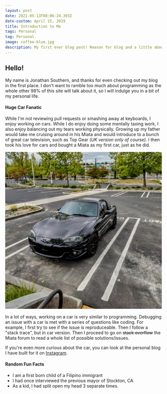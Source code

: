 ```yaml
---
layout: post
date: 2021-05-13T08:06:24.393Z
date-custom: April 15, 2019
title: Introduction to Me
tags: Personal
tag: Personal
image: coffee-blue.jpg
description: My first ever blog post! Reason for blog and a little about me
---
```

## **Hello!**

My name is Jonathan Southern, and thanks for even checking out my blog in the first place. I don't want to ramble too much about programming as the whole other 98% of this site will talk about it, so I will indulge you in a bit of my personal life.

#### Huge Car Fanatic

While I'm not reviewing pull requests or smashing away at  keyboards, I enjoy working on cars. While I do enjoy doing some mentally taxing work, I also enjoy balancing out my tears working physically. Growing up my father would take me cruising around in his Miata and would introduce to a bunch of great car television, such as Top Gear (*UK version only of course).* I then took his love for cars and bought a Miata as my first car, just as he did. 

![](/assets/uploads/img_20210425_102234.jpg "1999 Miata (with NB2 Facelift)")

In a lot of ways, working on a car is very similar to programming. Debugging an issue with a car is met with a series of questions like coding. For example, I first try to see if the issue is reproduceable. Then I follow a "stack trace", but in car version. Then I proceed to go on ~~stack overflow~~ the Miata forum to read a whole list of possible solutions/issues.

If you're even more curious about the car, you can look at the personal blog I have built for it on [Instagram](https://www.instagram.com/brilliantblackmiata/?hl=en).

#### Random Fun Facts

* I am a first born child of a Filipino immigrant 
* I had once interviewed the previous mayor of Stockton, CA
* As a kid, I had split open my head 3 separate times.